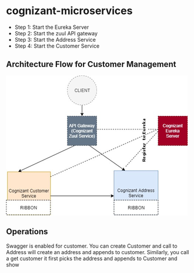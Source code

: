# cognizant-microservices
- Step 1: Start the Eureka Server
- Step 2: Start the zuul API gateway
- Step 3: Start the Address Service
- Step 4: Start the Customer Service
## Architecture Flow for Customer Management

![Image of Microservices](https://github.com/mrkachary/cognizant-microservices/blob/master/Cognizant.jpg)

## Operations
Swagger is enabled for customer. You can create Customer and call to Address will create an address and appends to customer. Similarly, you call a get customer it first picks the address and appends to Customer and show
